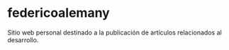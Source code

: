 # federicoalemany
Sitio web personal destinado a la publicación de artículos relacionados al desarrollo.
